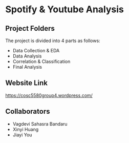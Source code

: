 # Spotify & Youtube Analysis

## Project Folders
The project is divided into 4 parts as follows:
- Data Collection & EDA
- Data Analysis
- Correlation & Classification
- Final Analysis

## Website Link
https://cosc5580group4.wordpress.com/

## Collaborators
- Vagdevi Sahasra Bandaru
- Xinyi Huang
- Jiayi You